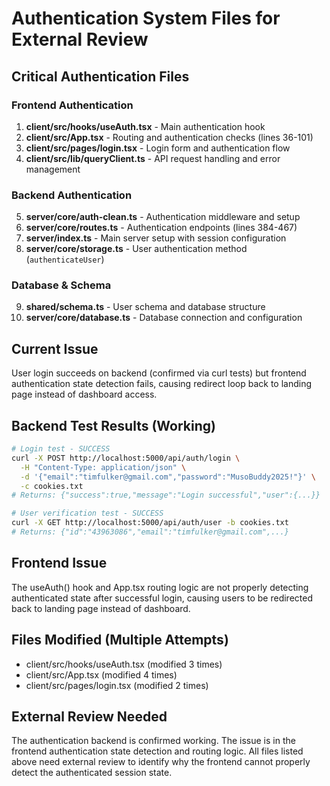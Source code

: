 # Authentication System Files for External Review

## Critical Authentication Files

### Frontend Authentication
1. **client/src/hooks/useAuth.tsx** - Main authentication hook
2. **client/src/App.tsx** - Routing and authentication checks (lines 36-101)
3. **client/src/pages/login.tsx** - Login form and authentication flow
4. **client/src/lib/queryClient.ts** - API request handling and error management

### Backend Authentication
5. **server/core/auth-clean.ts** - Authentication middleware and setup
6. **server/core/routes.ts** - Authentication endpoints (lines 384-467)
7. **server/index.ts** - Main server setup with session configuration
8. **server/core/storage.ts** - User authentication method (`authenticateUser`)

### Database & Schema
9. **shared/schema.ts** - User schema and database structure
10. **server/core/database.ts** - Database connection and configuration

## Current Issue
User login succeeds on backend (confirmed via curl tests) but frontend authentication state detection fails, causing redirect loop back to landing page instead of dashboard access.

## Backend Test Results (Working)
```bash
# Login test - SUCCESS
curl -X POST http://localhost:5000/api/auth/login \
  -H "Content-Type: application/json" \
  -d '{"email":"timfulker@gmail.com","password":"MusoBuddy2025!"}' \
  -c cookies.txt
# Returns: {"success":true,"message":"Login successful","user":{...}}

# User verification test - SUCCESS  
curl -X GET http://localhost:5000/api/auth/user -b cookies.txt
# Returns: {"id":"43963086","email":"timfulker@gmail.com",...}
```

## Frontend Issue
The useAuth() hook and App.tsx routing logic are not properly detecting authenticated state after successful login, causing users to be redirected back to landing page instead of dashboard.

## Files Modified (Multiple Attempts)
- client/src/hooks/useAuth.tsx (modified 3 times)
- client/src/App.tsx (modified 4 times) 
- client/src/pages/login.tsx (modified 2 times)

## External Review Needed
The authentication backend is confirmed working. The issue is in the frontend authentication state detection and routing logic. All files listed above need external review to identify why the frontend cannot properly detect the authenticated session state.